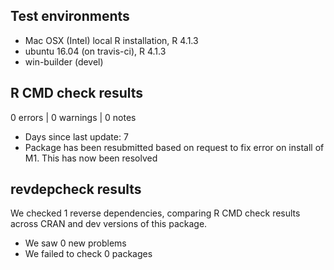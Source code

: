 ## Test environments
* Mac OSX (Intel) local R installation, R 4.1.3
* ubuntu 16.04 (on travis-ci), R 4.1.3
* win-builder (devel)

## R CMD check results

0 errors | 0 warnings | 0 notes

* Days since last update: 7
* Package has been resubmitted based on request to fix error on install of M1. This has now been resolved

## revdepcheck results

We checked 1 reverse dependencies, comparing R CMD check results across CRAN and dev versions of this package.

 * We saw 0 new problems
 * We failed to check 0 packages

